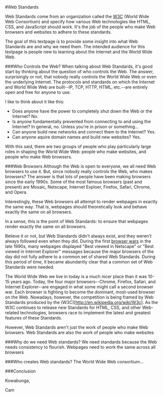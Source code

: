 #Web Standards

Web Standards come from an organization called the [W3C](http://www.w3.org/) (World Wide Web Consortium) and specify how various Web technologies like HTML, CSS, and JavaScript should work. It's the job of the people who make Web browsers and websites to adhere to these standards. 

The goal of this textpage is to provide some insight into what Web Standards are and why we need them. The intended audience for this textpage is people new to learning about the Internet and the World Wide Web.

###Who Controls the Web?
When talking about Web Standards, it's good start by thinking about the question of who controls the Web. The answer, surprisingly or not, that nobody really controls the World Wide Web or even the underlying Internet. The protocols and standards on which the Internet and World Wide Web are built--IP, TCP, HTTP, HTML, etc.--are entirely open and free for anyone to use.

I like to think about it like this:

* Does anyone have the power to completely shut down the Web or the Internet? No.
* Is anyone fundamentally prevented from connecting to and using the Internet? In general, no. Unless you're in prison or something...
* Can anyone build new networks and connect them to the Internet? Yes.
* Can anyone aquire domain names and build new websites? Yes.

With this said, there are two groups of people who play particularly large roles in shaping the World Wide Web: people who make websites, and people who make Web browsers.

###Web Browsers
Although the Web is open to everyone, we all need Web browsers to use it. But, since nobody really controls the Web, who makes browsers? The answer is that lots of people have been making browsers since the early 1990s. Some of the most famous browsers (past and present) are Mosaic, Netscape, Internet Exploer, Firefox, Safari, Chrome, and Opera.

Interestingly, these Web browsers all attempt to render webpages in exactly the same way. That is, webpages should theoretically look and behave exactly the same on all browsers.

In a sense, this is the point of Web Standards: to ensure that webpages render exactly the same on all browsers.

Believe it or not, but Web Standards didn't always exist, and they weren't always followed even when they did. During the first [browser wars](http://en.wikipedia.org/wiki/Browser_wars) in the late 1990s, many webpages displayed "Best viewed in Netscape" or "Best viewed in Internet Explorer" messages because the major browsers of the day did not fully adhere to a common set of shared Web Standards. During this period of time, it became abundantly clear that a common set of Web Standards were needed.

The World Wide Web we live in today is a much nicer place than it was 10-15 years ago. Today, the four major browsers--Chrome, Firefox, Safari, and Internet Explorer--are engaged in what some might call a second browser war. Each browser is fighting to become the dominant, most-used browser on the Web. Nowadays, however, the competition is being framed by Web Standards produced by the (W3C)[http://en.wikipedia.org/wiki/W3c]. As the W3C continues to release new Standards for HTML, CSS, and other Web-related technologies, browsers race to implement the latest and greatest features of these Standards.

However, Web Standards aren't just the work of people who make Web browsers. Web Standards are also the work of people who make websites

###Why do we need Web standards?
We need standards because the Web needs consistency to flourish. Webpages need to work the same across all browsers

###Who creates Web standards?
The World Wide Web consortium...



###Conclusion

Kowabunga,

Cam
